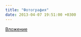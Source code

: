 ```yaml
---
title: "Фотография"
date: 2013-04-07 19:51:00 +0300
---
```



[Вложение](/assets/vk_photos/2/lbu10Owkgjc.jpg)
